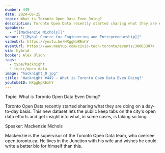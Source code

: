 ```yaml
---
number: 449
date: 2024-06-25
topic: What is Toronto Open Data Even Doing?
description: Toronto Open Data recently started sharing what they are doing on a day-to-day basis. This new dataset lets the public keep tabs on the city's open data efforts and get insight into what, in some cases, is taking so long.
speakers:
  - "[[Mackenzie Nichols]]"
venue: "[[Myhal Centre for Engineering and Entrepreneurship]]"
videoUrl: https://youtu.be/HXggNpRExhY
eventUrl: https://www.meetup.com/civic-tech-toronto/events/300633074
via: hybrid
booker: Alex Olson
tags:
  - type/hacknight
  - topic/open-data
image: "hacknight_0.jpg"
title: 'Hacknight #449 – What is Toronto Open Data Even Doing?'
youtubeID: HXggNpRExhY
---
```

Topic: What is Toronto Open Data Even Doing?

Toronto Open Data recently started sharing what they are doing on a day-to-day basis. This new dataset lets the public keep tabs on the city's open data efforts and get insight into what, in some cases, is taking so long.

Speaker: Mackenzie Nichols

Mackenzie is the supervisor of the Toronto Open Data team, who oversee open.toronto.ca. He lives in the Junction with his wife and wishes he could write a better bio for himself than this.
